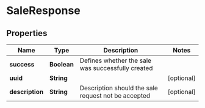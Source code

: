
# SaleResponse

## Properties
Name | Type | Description | Notes
------------ | ------------- | ------------- | -------------
**success** | **Boolean** | Defines whether the sale was successfully created | 
**uuid** | **String** |  |  [optional]
**description** | **String** | Description should the sale request not be accepted |  [optional]



